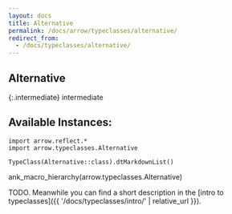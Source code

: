 ```yaml
---
layout: docs
title: Alternative
permalink: /docs/arrow/typeclasses/alternative/
redirect_from:
  - /docs/typeclasses/alternative/
---
```


## Alternative

{:.intermediate}
intermediate

## Available Instances:

```kotlin:ank:replace
import arrow.reflect.*
import arrow.typeclasses.Alternative

TypeClass(Alternative::class).dtMarkdownList()
```

ank_macro_hierarchy(arrow.typeclasses.Alternative)

TODO. Meanwhile you can find a short description in the [intro to typeclasses]({{ '/docs/typeclasses/intro/' | relative_url }}).

